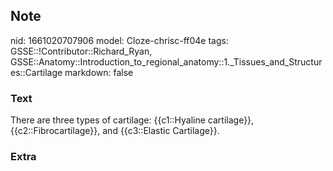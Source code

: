 ## Note
nid: 1661020707906
model: Cloze-chrisc-ff04e
tags: GSSE::!Contributor::Richard_Ryan, GSSE::Anatomy::Introduction_to_regional_anatomy::1._Tissues_and_Structures::Cartilage
markdown: false

### Text
<div class="toggle">
  There are three types of cartilage: {{c1::Hyaline cartilage}},
  {{c2::Fibrocartilage}}, and {{c3::Elastic Cartilage}}.
</div>

### Extra

